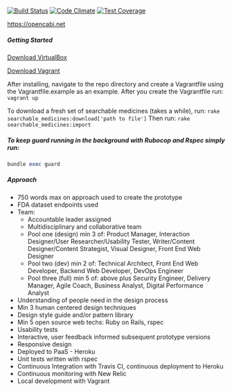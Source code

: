 [![Build Status](https://magnum.travis-ci.com/excellaco/open-cabinet.svg?token=ztW2D3QGwNvKdJWTdpNu)](https://magnum.travis-ci.com/excellaco/open-cabinet)
[![Code Climate](https://codeclimate.com/repos/5582a4ef695680215a031469/badges/876970494b7eba49266f/gpa.svg)](https://codeclimate.com/repos/5582a4ef695680215a031469/feed)
[![Test Coverage](https://codeclimate.com/repos/5582a4ef695680215a031469/badges/876970494b7eba49266f/coverage.svg)](https://codeclimate.com/repos/5582a4ef695680215a031469/coverage) 

https://opencabi.net

##### Getting Started
[Download VirtualBox](https://www.virtualbox.org/wiki/Downloads)

[Download Vagrant](http://www.vagrantup.com/downloads)

After installing, navigate to the repo directory and create a Vagrantfile using the Vagrantfile.example as an example.
After you create the Vagrantfile run:
```vagrant up```

To download a fresh set of searchable medicines (takes a while), run:
```rake searchable_medicines:download['path to file']```
Then run:
```rake searchable_medicines:import```

##### To keep guard running in the background with Rubocop and Rspec simply run:
```ruby
bundle exec guard
```

##### Approach
* 750 words max on approach used to create the prototype
* FDA dataset endpoints used
* Team:
  * Accountable leader assigned
  * Multidisciplinary and collaborative team
  * Pool one (design) min 3 of: Product Manager, Interaction Designer/User Researcher/Usability Tester, Writer/Content Designer/Content Strategist, Visual Designer, Front End Web Designer
  * Pool two (dev) min 2 of: Technical Architect, Front End Web Developer, Backend Web Developer, DevOps Engineer
  * Pool three (full) min 5 of: above plus Security Engineer, Delivery Manager, Agile Coach, Business Analyst, Digital Performance Analyst
* Understanding of people need in the design process
* Min 3 human centered design techniques
* Design style guide and/or pattern library
* Min 5 open source web techs: Ruby on Rails, rspec
* Usability tests
* Interactive, user feedback informed subsequent prototype versions
* Responsive design
* Deployed to PaaS - Heroku
* Unit tests written with rspec
* Continuous Integration with Travis CI, continuous deployment to Heroku
* Continuous monitoring with New Relic
* Local development with Vagrant

